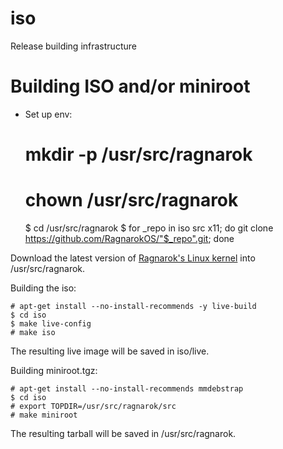 iso
===

Release building infrastructure

Building ISO and/or miniroot
==========

* Set up env:

    # mkdir -p /usr/src/ragnarok
    # chown <username> /usr/src/ragnarok
    $ cd /usr/src/ragnarok
    $ for _repo in iso src x11; do git clone https://github.com/RagnarokOS/"$_repo".git; done

Download the latest version of [Ragnarok's Linux kernel](https://github.com/RagnarokOS/kernel-build/releases)
into /usr/src/ragnarok.

Building the iso:

    # apt-get install --no-install-recommends -y live-build
    $ cd iso
    $ make live-config
    # make iso

The resulting live image will be saved in iso/live.

Building miniroot.tgz:

    # apt-get install --no-install-recommends mmdebstrap
    $ cd iso
    # export TOPDIR=/usr/src/ragnarok/src
    # make miniroot

The resulting tarball will be saved in /usr/src/ragnarok.
